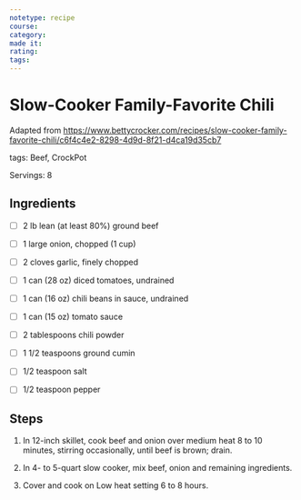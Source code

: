 ```yaml
---
notetype: recipe
course:
category:
made it:
rating:
tags:
---
```

# Slow-Cooker Family-Favorite Chili

Adapted from https://www.bettycrocker.com/recipes/slow-cooker-family-favorite-chili/c6f4c4e2-8298-4d9d-8f21-d4ca19d35cb7

tags: Beef, CrockPot

Servings: 8

## Ingredients
- [ ] 2 lb lean (at least 80%) ground beef- [ ] 1 large onion, chopped (1 cup)- [ ] 2 cloves garlic, finely chopped- [ ] 1 can (28 oz) diced tomatoes, undrained- [ ] 1 can (16 oz) chili beans in sauce, undrained- [ ] 1 can (15 oz) tomato sauce- [ ] 2 tablespoons chili powder- [ ] 1 1/2 teaspoons ground cumin- [ ] 1/2 teaspoon salt- [ ] 1/2 teaspoon pepper

## Steps
1) In 12-inch skillet, cook beef and onion over medium heat 8 to 10 minutes, stirring occasionally, until beef is brown; drain.

2) In 4- to 5-quart slow cooker, mix beef, onion and remaining ingredients.

3) Cover and cook on Low heat setting 6 to 8 hours.

